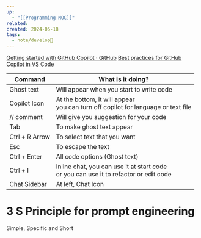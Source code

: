 ```yaml
---
up:
  - "[[Programming MOC]]"
related: 
created: 2024-05-18
tags:
  - note/develop🍃
---
```

[Getting started with GitHub Copilot · GitHub](https://github.com/features/copilot/getting-started?utm_source=editor&utm_medium=walkthrough&utm_campaign=2024q3-em-MSFT-videolandingpage)
[Best practices for GitHub Copilot in VS Code](https://code.visualstudio.com/docs/copilot/prompt-crafting)


| Command        | What is it doing?                                                                       |
| -------------- | --------------------------------------------------------------------------------------- |
| Ghost text     | Will appear when you start to write code                                                |
| Copilot Icon   | At the bottom, it will appear<br>you can turn off copilot for language or text file     |
| // comment     | Will give you suggestion for your code                                                  |
| Tab            | To make ghost text appear                                                               |
| Ctrl + R Arrow | To select text that you want                                                            |
| Esc            | To escape the text                                                                      |
| Ctrl + Enter   | All code options (Ghost text)                                                           |
| Ctrl + I       | Inline chat, you can use it at start code<br>or you can use it to refactor or edit code |
| Chat Sidebar   | At left, Chat Icon                                                                      |
# 3 S Principle for prompt engineering 
Simple, Specific and Short
